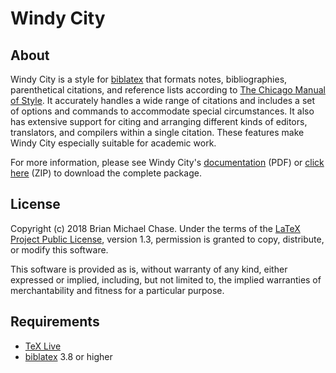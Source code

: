 # Windy City

## About

Windy City is a style for [biblatex](http://www.ctan.org/pkg/biblatex)
that formats notes, bibliographies, parenthetical citations, and
reference lists according to [The Chicago Manual of
Style](http://www.chicagomanualofstyle.org/home.html). It accurately
handles a wide range of citations and includes a set of options and
commands to accommodate special circumstances. It also has extensive
support for citing and arranging different kinds of editors,
translators, and compilers within a single citation. These features
make Windy City especially suitable for academic work.

For more information, please see Windy City's
[documentation](https://s3.amazonaws.com/brianchase/windycity.pdf
"windycity.pdf") (PDF) or [click
here](https://s3.amazonaws.com/brianchase/windycity.zip
"windycity.zip") (ZIP) to download the complete package.

## License

Copyright (c) 2018 Brian Michael Chase. Under the terms of the [LaTeX
Project Public License](http://www.latex-project.org/lppl.txt),
version 1.3, permission is granted to copy, distribute, or modify this
software.

This software is provided as is, without warranty of any kind, either
expressed or implied, including, but not limited to, the implied
warranties of merchantability and fitness for a particular purpose.

## Requirements

* [TeX Live](http://www.tug.org/texlive "TeX Live")
* [biblatex](http://www.ctan.org/pkg/biblatex "biblatex") 3.8 or higher

